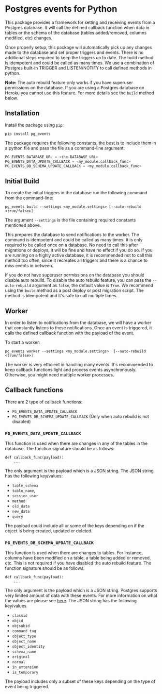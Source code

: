 # Postgres events for Python

This package provides a framework for setting and receiving events from a Postgres database. It will call the defined callback function when data in tables or the schema of the database (tables added/removed, columns modified, etc) changes.

Once properly setup, this package will automatically pick up any changes made to the database and set proper triggers and events. There is no additional steps required to keep the triggers up to date. The build method is idempotent and could be called as many times. We use a combination of Postgres built-in TRIGGER and LISTEN/NOTIFY to call defined methods in python.

**Note:** The auto rebuild feature only works if you have superuser permissions on the database. If you are using a Postgres database on Heroku you cannot use this feature. For more details see the `build` method below.

## Installation

Install the package using `pip`:

```
pip install pg_events
```

The package requires the following constants, the best is to include them in a python file and pass the file as a command-line argument:

```python
PG_EVENTS_DATABASE_URL = <the DATABASE_URL>
PG_EVENTS_DATA_UPDATE_CALLBACK = <my_module.callback_func>
PG_EVENTS_DB_SCHEMA_UPDATE_CALLBACK = <my_module.callback_func>
```

## Initial Build

To create the initial triggers in the database run the following command from the command-line:

```
pg_events build --settings <my_module.settings> [--auto-rebuild <true/false>]
```

The argument `--settings` is the file containing required constants mentioned above.

This prepares the database to send notifications to the worker. The command is idempotent and could be called as many times.
It is only required to be called once on a database. No need to call this after migrations or deploys, it will be fine and have no effect if you do so.
If you are running on a highly active database, it is recommended not to call this method too often, since it recreates all triggers and there is a chance to miss events in between.

If you do not have superuser permissions on the database you should disable auto rebuild. To disable the auto rebuild feature, you can pass the `--auto-rebuild` argument as `false`, the default value is `True`. We recommend using the `build` method as a post deploy or post migration script. The method is idempotent and it's safe to call multiple times.



## Worker

In order to listen to notifications from the database, we will have a worker that constantly listens to these notifications. Once an event is triggered, it calls the defined callback function with the payload of the event.

To start a worker:

```
pg_events worker --settings <my_module.settings>  [--auto-rebuild <true/false>]
```

The worker is very efficient in handling many events. It's recommended to keep callback functions light and process events asynchronously. Otherwise, you might need multiple worker processes.

## Callback functions

There are 2 type of callback functions:

- `PG_EVENTS_DATA_UPDATE_CALLBACK`
- `PG_EVENTS_DB_SCHEMA_UPDATE_CALLBACK` (Only when auto rebuild is not disabled)

### `PG_EVENTS_DATA_UPDATE_CALLBACK`

This function is used when there are changes in any of the tables in the database. The function signature should be as follows:

```
def callback_func(payload):
    ...
```

The only argument is the payload which is a JSON string. The JSON string has the following key/values:

- `table_schema`
- `table_name`,
- `session_user`
- `method`
- `old_data`
- `new_data`
- `query`

The payload could include all or some of the keys depending on if the object is being created, updated or deleted.


### `PG_EVENTS_DB_SCHEMA_UPDATE_CALLBACK`

This function is used when there are changes to tables. For instance, columns have been modified on a table, a table being added or removed, etc. This is not required if you have disabled the auto rebuild feature. The function signature should be as follows:

```
def callback_func(payload):
    ...
```

The only argument is the payload which is a JSON string. Postgres supports very limited amount of data with these events. For more information on what the values are please see [here](https://www.postgresql.org/docs/9.5/static/functions-event-triggers.html). The JSON string has the following key/values.

- `classid`
- `objid`
- `objsubid`
- `command_tag`
- `object_type`
- `object_name`
- `object_identity`
- `schema_name`
- `original`
- `normal`
- `in_extension`
- `is_temporary`

The payload includes only a subset of these keys depending on the type of event being triggered.

